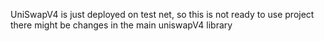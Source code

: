 UniSwapV4 is just deployed on test net, so this is not ready to use project there might be changes in the main uniswapV4 library 
